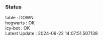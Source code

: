 ### Status


table : DOWN  
hogwarts : OK  
icy-bot : OK  
Latest Update : 2024-09-22 14:07:51.507138
